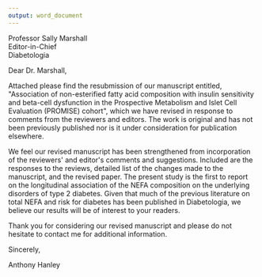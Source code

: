 ```yaml
---
output: word_document
---
```


Professor Sally Marshall  
Editor-in-Chief  
Diabetologia  

Dear Dr. Marshall,

Attached please find the resubmission of our manuscript entitled, "Association of non-esterified fatty acid composition with insulin sensitivity and beta-cell dysfunction in the Prospective Metabolism and Islet Cell Evaluation (PROMISE) cohort", which we have revised in response to comments from the reviewers and editors. The work is original and has not been previously published nor is it under consideration for publication elsewhere.

We feel our revised manuscript has been strengthened from incorporation of the reviewers' and editor's comments and suggestions. Included are the responses to the reviews, detailed list of the changes made to the manuscript, and the revised paper. The present study is the first to report on the longitudinal association of the NEFA composition on the underlying disorders of type 2 diabetes. Given that much of the previous literature on total NEFA and risk for diabetes has been published in Diabetologia, we believe our results will be of interest to your readers.

Thank you for considering our revised manuscript and please do not hesitate to contact me for additional information.

Sincerely,

Anthony Hanley


